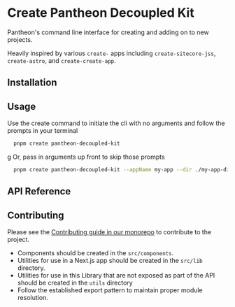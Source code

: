 # Create Pantheon Decoupled Kit

Pantheon's command line interface for creating and adding on to new projects.

Heavily inspired by various `create-` apps including `create-sitecore-jss`,
`create-astro`, and `create-create-app`.

## Installation

<!-- TODO -->

## Usage

Use the create command to initiate the cli with no arguments and follow the
prompts in your terminal

```bash
  pnpm create pantheon-decoupled-kit
```
g
Or, pass in arguments up front to skip those prompts

```bash
  pnpm create pantheon-decoupled-kit --appName my-app --dir ./my-app-dir --framework nextjs
```

<!-- Link to the doc on decoupledkit.pantheon.io for the create-app usage -->

## API Reference

## Contributing

Please see the
[Contributing guide in our monorepo](https://github.com/pantheon-systems/decoupled-kit-js/blob/canary/CONTRIBUTING.md)
to contribute to the project.

- Components should be created in the `src/components`.
- Utilities for use in a Next.js app should be created in the `src/lib`
  directory.
- Utilities for use in this Library that are not exposed as part of the API
  should be created in the `utils` directory
- Follow the established export pattern to maintain proper module resolution.
